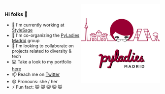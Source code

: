 <img width=256 align="right" src="https://github.com/PyLadiesMadrid/art/blob/master/logos/PNG/pyladiesmadrid_square-white.png" />

### Hi folks 👋

<!--
**aliciapj/aliciapj** is a ✨ _special_ ✨ repository because its `README.md` (this file) appears on your GitHub profile.

<img width=256 align="right" src="https://github.com/aliciapj/aliciapj/blob/master/octocat.png" />

Here are some ideas to get you started:
-->

- 🔭 I'm currently working at [StyleSage](http://stylesage.co)
- 🌱 I'm co-organizing the [PyLadies Madrid](https://www.meetup.com/es-ES/PyLadiesMadrid/) group
- 👯 I'm looking to collaborate on projects related to diversity & tech
- :computer: Take a look to my portfolio [here](https://aliciapj.github.io)
- 📫 Reach me on [Twitter](https://twitter.com/alipeji)
- 😄 Pronouns: she / her
- ⚡ Fun fact: :smiley_cat: :smiley_cat: :smiley_cat: :smiley_cat: :smiley_cat:
